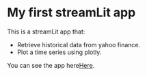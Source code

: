 # My first streamLit app

This is a streamLit app that: 
- Retrieve historical data from yahoo finance. 
- Plot a time series using plotly. 

You can see the app here[Here](https://tads2025-1-estatistica-historico-de-cotacoes.streamlit.app/).